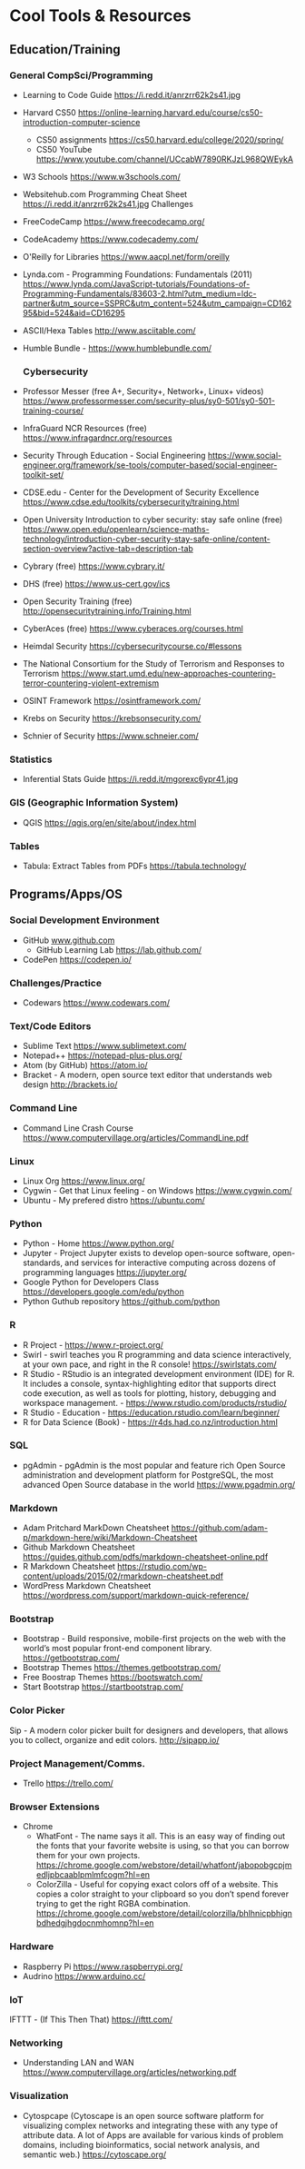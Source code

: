 # Cool Tools & Resources

## Education/Training

### General CompSci/Programming
- Learning to Code Guide https://i.redd.it/anrzrr62k2s41.jpg
- Harvard CS50 https://online-learning.harvard.edu/course/cs50-introduction-computer-science
  - CS50 assignments https://cs50.harvard.edu/college/2020/spring/
  - CS50 YouTube https://www.youtube.com/channel/UCcabW7890RKJzL968QWEykA
- W3 Schools  https://www.w3schools.com/
- Websitehub.com Programming Cheat Sheet https://i.redd.it/anrzrr62k2s41.jpg Challenges
- FreeCodeCamp  https://www.freecodecamp.org/
- CodeAcademy https://www.codecademy.com/
- O'Reilly for Libraries https://www.aacpl.net/form/oreilly
- Lynda.com - Programming Foundations: Fundamentals (2011) https://www.lynda.com/JavaScript-tutorials/Foundations-of-Programming-Fundamentals/83603-2.html?utm_medium=ldc-partner&utm_source=SSPRC&utm_content=524&utm_campaign=CD16295&bid=524&aid=CD16295
- ASCII/Hexa Tables http://www.asciitable.com/
- Humble Bundle - https://www.humblebundle.com/

  ### Cybersecurity
- Professor Messer (free A+, Security+, Network+, Linux+ videos) 
https://www.professormesser.com/security-plus/sy0-501/sy0-501-training-course/
- InfraGuard NCR Resources (free)
https://www.infragardncr.org/resources
- Security Through Education - Social Engineering
https://www.social-engineer.org/framework/se-tools/computer-based/social-engineer-toolkit-set/
- CDSE.edu - Center for the Development of Security Excellence
https://www.cdse.edu/toolkits/cybersecurity/training.html
- Open University Introduction to cyber security: stay safe online (free) 
https://www.open.edu/openlearn/science-maths-technology/introduction-cyber-security-stay-safe-online/content-section-overview?active-tab=description-tab
- Cybrary (free)
https://www.cybrary.it/
- DHS (free)
https://www.us-cert.gov/ics
- Open Security Training (free)
http://opensecuritytraining.info/Training.html
- CyberAces (free)
https://www.cyberaces.org/courses.html
- Heimdal Security
https://cybersecuritycourse.co/#lessons
- The National Consortium for the Study of Terrorism and Responses to Terrorism
https://www.start.umd.edu/new-approaches-countering-terror-countering-violent-extremism 
- OSINT Framework https://osintframework.com/
- Krebs on Security https://krebsonsecurity.com/
- Schnier of Security https://www.schneier.com/

### Statistics
- Inferential Stats Guide https://i.redd.it/mgorexc6ypr41.jpg

### GIS (Geographic Information System)
- QGIS https://qgis.org/en/site/about/index.html

### Tables
- Tabula: Extract Tables from PDFs https://tabula.technology/

## Programs/Apps/OS
 
###  Social Development Environment 
- GitHub www.github.com
  - GitHub Learning Lab https://lab.github.com/
- CodePen https://codepen.io/
  
### Challenges/Practice 

- Codewars https://www.codewars.com/
  
### Text/Code Editors
- Sublime Text https://www.sublimetext.com/
- Notepad++ https://notepad-plus-plus.org/
- Atom (by GitHub) https://atom.io/
- Bracket - A modern, open source text editor that understands web design http://brackets.io/

### Command Line
- Command Line Crash Course https://www.computervillage.org/articles/CommandLine.pdf

### Linux
- Linux Org https://www.linux.org/
- Cygwin - Get that Linux feeling - on Windows https://www.cygwin.com/
- Ubuntu - My prefered distro https://ubuntu.com/

### Python
- Python - Home https://www.python.org/
- Jupyter - Project Jupyter exists to develop open-source software, open-standards, and services for interactive computing across dozens of programming languages https://jupyter.org/
- Google Python for Developers Class https://developers.google.com/edu/python
- Python Guthub repository https://github.com/python

### R
- R Project - https://www.r-project.org/
- Swirl - swirl teaches you R programming and data science interactively, at your own pace, and right in the R console! https://swirlstats.com/
- R Studio - RStudio is an integrated development environment (IDE) for R. It includes a console, syntax-highlighting editor that supports direct code execution, as well as tools for plotting, history, debugging and workspace management. - https://www.rstudio.com/products/rstudio/
- R Studio - Education - https://education.rstudio.com/learn/beginner/
- R for Data Science (Book) - https://r4ds.had.co.nz/introduction.html

### SQL
- pgAdmin - pgAdmin is the most popular and feature rich Open Source administration and development platform for PostgreSQL, the most advanced Open Source database in the world https://www.pgadmin.org/

### Markdown
- Adam Pritchard MarkDown Cheatsheet https://github.com/adam-p/markdown-here/wiki/Markdown-Cheatsheet
- Github Markdown Cheatsheet https://guides.github.com/pdfs/markdown-cheatsheet-online.pdf
- R Markdown Cheatsheet https://rstudio.com/wp-content/uploads/2015/02/rmarkdown-cheatsheet.pdf
- WordPress Markdown Cheatsheet https://wordpress.com/support/markdown-quick-reference/

### Bootstrap 

- Bootstrap - Build responsive, mobile-first projects on the web with the world’s most popular front-end component library.   https://getbootstrap.com/
- Bootstrap Themes https://themes.getbootstrap.com/
- Free Boostrap Themes https://bootswatch.com/
- Start Bootstrap https://startbootstrap.com/

### Color Picker 
Sip - A modern color picker built for designers and developers, that allows you to collect, organize and edit colors. http://sipapp.io/

### Project Management/Comms.
- Trello  https://trello.com/

### Browser Extensions

- Chrome
  - WhatFont - The name says it all. This is an easy way of finding out the fonts that your favorite website is using, so that you can borrow them for your own projects. https://chrome.google.com/webstore/detail/whatfont/jabopobgcpjmedljpbcaablpmlmfcogm?hl=en
  - ColorZilla - Useful for copying exact colors off of a website. This copies a color straight to your clipboard so you don’t spend forever trying to get the right RGBA combination. https://chrome.google.com/webstore/detail/colorzilla/bhlhnicpbhignbdhedgjhgdocnmhomnp?hl=en
  

### Hardware 
- Raspberry Pi  https://www.raspberrypi.org/
- Audrino  https://www.arduino.cc/

### IoT
IFTTT - (If This Then That) https://ifttt.com/

### Networking

- Understanding LAN and WAN https://www.computervillage.org/articles/networking.pdf

### Visualization

- Cytospcape (Cytoscape is an open source software platform for visualizing complex networks and integrating these with any type of attribute data. A lot of Apps are available for various kinds of problem domains, including bioinformatics, social network analysis, and semantic web.) https://cytoscape.org/
